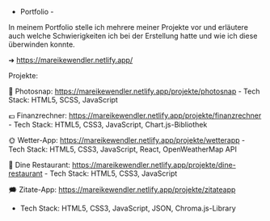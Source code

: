 - Portfolio -

In meinem Portfolio stelle ich mehrere meiner Projekte vor und erläutere auch welche Schwierigkeiten ich bei der Erstellung hatte und wie ich diese überwinden konnte. 

➜ https://mareikewendler.netlify.app/

Projekte:

📸 Photosnap: https://mareikewendler.netlify.app/projekte/photosnap
    - Tech Stack: HTML5, SCSS, JavaScript

💶 Finanzrechner: https://mareikewendler.netlify.app/projekte/finanzrechner
    - Tech Stack: HTML5, CSS3, JavaScript, Chart.js-Bibliothek

🌞 Wetter-App: https://mareikewendler.netlify.app/projekte/wetterapp
    - Tech Stack: HTML5, CSS3, JavaScript, React, OpenWeatherMap API

🍝 Dine Restaurant: https://mareikewendler.netlify.app/projekte/dine-restaurant
    - Tech Stack: HTML5, CSS3, JavaScript

🗯 Zitate-App: https://mareikewendler.netlify.app/projekte/zitateapp 
   - Tech Stack: HTML5, CSS3, JavaScript, JSON, Chroma.js-Library
